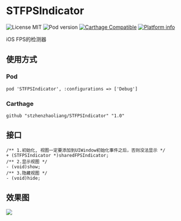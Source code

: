 # STFPSIndicator
![License MIT](https://img.shields.io/github/license/mashape/apistatus.svg?maxAge=2592000)
![Pod version](https://img.shields.io/cocoapods/v/STFPSIndicator.svg?style=flat)
[![Carthage Compatible](https://img.shields.io/badge/Carthage-compatible-4BC51D.svg?style=flat)](https://github.com/Carthage/Carthage)
[![Platform info](https://img.shields.io/cocoapods/p/STFPSIndicator.svg?style=flat)](http://cocoadocs.org/docsets/STFPSIndicator)

iOS FPS的检测器

## 使用方式
### Pod

`pod 'STFPSIndicator', :configurations => ['Debug']`
### Carthage
`github "stzhenzhaoliang/STFPSIndicator" "1.0"`

## 接口
``` 
/** 1.初始化, 视图一定要添加到UIWindow初始化事件之后，否则没法显示 */
+ (STFPSIndicator *)sharedFPSIndicator;
/** 2.显示视图 */
- (void)show;
/** 3.隐藏视图 */
- (void)hide;
``` 
## 效果图
![](https://github.com/STShenZhaoliang/STImage/raw/master/STFPSIndicator/STFPS.gif)


